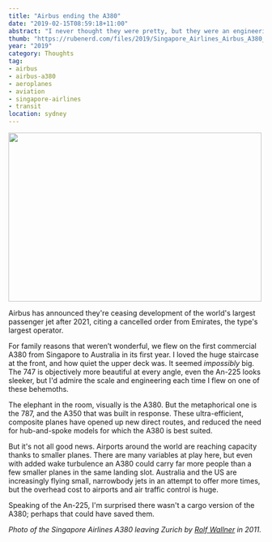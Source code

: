 ```yaml
---
title: "Airbus ending the A380"
date: "2019-02-15T08:59:18+11:00"
abstract: "I never thought they were pretty, but they were an engineering marvel."
thumb: "https://rubenerd.com/files/2019/Singapore_Airlines_Airbus_A380_Wallner@1x.jpg"
year: "2019"
category: Thoughts
tag:
- airbus
- airbus-a380
- aeroplanes
- aviation
- singapore-airlines
- transit
location: sydney
---
```

<p><img src="https://rubenerd.com/files/2019/Singapore_Airlines_Airbus_A380_Wallner@1x.jpg" srcset="https://rubenerd.com/files/2019/Singapore_Airlines_Airbus_A380_Wallner@1x.jpg 1x, https://rubenerd.com/files/2019/Singapore_Airlines_Airbus_A380_Wallner@2x.jpg 2x" alt="" style="width:500px; height:333px;" /></p>

Airbus has announced they're ceasing development of the world's largest passenger jet after 2021, citing a cancelled order from Emirates, the type's largest operator.

For family reasons that weren’t wonderful, we flew on the first commercial A380 from Singapore to Australia in its first year. I loved the huge staircase at the front, and how quiet the upper deck was. It seemed *impossibly* big. The 747 is objectively more beautiful at every angle, even the An-225 looks sleeker, but I'd admire the scale and engineering each time I flew on one of these behemoths.

The elephant in the room, visually is the A380. But the metaphorical one is the 787, and the A350 that was built in response. These ultra-efficient, composite planes have opened up new direct routes, and reduced the need for hub-and-spoke models for which the A380 is best suited.

But it's not all good news. Airports around the world are reaching capacity thanks to smaller planes. There are many variables at play here, but even with added wake turbulence an A380 could carry far more people than a few smaller planes in the same landing slot. Australia and the US are increasingly flying small, narrowbody jets in an attempt to offer more times, but the overhead cost to airports and air traffic control is huge.

Speaking of the An-225, I'm surprised there wasn't a cargo version of the A380; perhaps that could have saved them.

*Photo of the Singapore Airlines A380 leaving Zurich by [Rolf Wallner] in 2011.*

[Rolf Wallner]: https://en.wikipedia.org/wiki/File:Singapore_Airlines_Airbus_A380_Wallner.jpg

